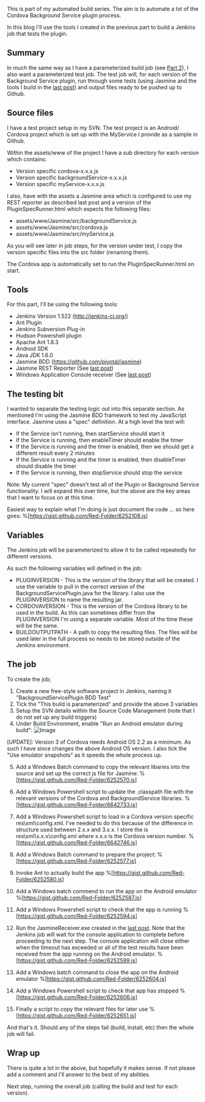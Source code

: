 This is part of my automated build series.  The aim is to automate a lot of the Cordova Background Service plugin process.

In this blog I'll use the tools I created in the previous part to build a Jenkins job that tests the plugin.

## Summary
In much the same way as I have a parameterized build job (see [Part 2](/blog/automated-build-part-2-build-job)), I also want a parameterized test job.  The test job will, for each version of the Background Service plugin, run through some tests (using Jasmine and the tools I build in the [last post](/blog/automated-build-part-3-testing-basics)) and output files ready to be pushed up to Github.

## Source files
I have a test project setup in my SVN.  The test project is an Android/ Cordova project which is set up with the MyService I provide as a sample in Github.

Within the assets/www of the project I have a sub directory for each version which contains:

* Version specific cordova-x.x.x.js
* Version specific backgroundService-x.x.x.js
* Version specific myService-x.x.x.js

I also, have with the assets a Jasmine area which is configured to use my REST reporter as described last post and a version of the PluginSpecRunner.html which expects the following files:

* assets/www/Jasmine/src/backgroundService.js
* assets/www/Jasmine/src/cordova.js
* assets/www/Jasmine/src/myService.js

As you will see later in job steps, for the version under test, I copy the version specific files into the src folder (renaming them).

The Cordova app is automatically set to run the PluginSpecRunner.html on start.

## Tools
For this part, I'll be using the following tools:

* Jenkins Version 1.522 (http://jenkins-ci.org/)
* Ant Plugin
* Jenkins Subversion Plug-in
* Hudson Powershell plugin
* Apache Ant 1.8.3
* Android SDK
* Java JDK 1.6.0
* Jasmine BDD (https://github.com/pivotal/jasmine)
* Jasmine REST Reporter (See [last post](/blog/automated-build-part-3-testing-basics))
* Windows Application Console receiver (See [last post](/blog/automated-build-part-3-testing-basics))

## The testing bit
I wanted to separate the testing logic out into this separate section.  As mentioned I'm using the Jasmine BDD framework to test my JavaScript interface.  Jasmine uses a "spec" definition.  At a high level the test will:

* If the Service isn't running, then startService should start it
* If the Service is running, then enableTimer should enable the timer
* If the Service is running and the timer is enabled, then we should get a different result every 2 minutes
* If the Service is running and the timer is enabled, then disableTimer should disable the timer
* If the Service is running, then stopService should stop the service

Note: My current "spec" doesn't test all of the Plugin or Background Service functionality.  I will expand this over time, but the above are the key areas that I want to focus on at this time.

Easiest way to explain what I'm doing is just document the code ... so here goes:
%[https://gist.github.com/Red-Folder/6252108.js]

## Variables
The Jenkins job will be parameterized to allow it to be called repeatedly for different versions.

As such the following variables will defined in the job:

* PLUGINVERSION - This is the version of the library that will be created.  I use the variable to pull in the correct version of the BackgroundServicePlugin.java for the library.  I also use the PLUGINVERSION to name the resulting jar.
* CORDOVAVERSION - This is the version of the Cordova library to be used in the build.  As this can sometimes differ from the PLUGINVERSION I'm using a separate variable.  Most of the time these will be the same.
* BUILDOUTPUTPATH - A path to copy the resulting files.  The files will be used later in the full process so needs to be stored outside of the Jenkins environment.

## The job
To create the job;

1. Create a new free-style software project in Jenkins, naming it "BackgroundServicePlugin BDD Test"
2. Tick the "This build is parameterized" and provide the above 3 variables
3. Setup the SVN details within the Source Code Management (note that I do not set up any build triggers)
4. Under Build Environment, enable "Run an Android emulator during build":
![Image](/media/blog/automated-build-part-4-testing-job/BuildEnv.png)

[UPDATE]: Version 3 of Cordova needs Android OS 2.2 as a minimum.  As such I have since changes the above Android OS version.  I also tick the "Use emulator snapshots" as it speeds the whole process up.

5. Add a Windows Batch command to copy the relevant libaries into the source and set up the correct js file for Jasmine:
%[https://gist.github.com/Red-Folder/6252570.js] 

6. Add a Windows Powershell script to update the .classpath file with the relevant versions of the Cordova and BackgroundService libraries.
%[https://gist.github.com/Red-Folder/6642733.js] 

7. Add a Windows Powershell script to load in a Cordova version specific res\xml\config.xml.  I've needed to do this because of the difference in structure used between 2.x.x and 3.x.x.  I store the is res\xml\x.x.x\config.xml where x.x.x is the Cordova version number.
%[https://gist.github.com/Red-Folder/6642746.js]

8. Add a Windows Batch command to prepare the project:
%[https://gist.github.com/Red-Folder/6252577.js] 

9. Invoke Ant to actually build the app
%[https://gist.github.com/Red-Folder/6252580.js] 

10. Add a Windows batch commend to run the app on the Android emulator
%[https://gist.github.com/Red-Folder/6252587.js] 

11. Add a Windows Powershell script to check that the app is running
%[https://gist.github.com/Red-Folder/6252594.js] 

12. Run the JasmineReceiver.exe created in the [last post](/blog/automated-build-part-3-testing-basics).  Note that the Jenkins job will wait for the console application to complete before proceeding to the next step.  The console application will close either when the timeout has exceeded or all of the test results have been received from the app running on the Android emulator.
%[https://gist.github.com/Red-Folder/6252599.js] 

13. Add a Windows batch command to close the app on the Android emulator
%[https://gist.github.com/Red-Folder/6252604.js] 

12. Add a Windows Powershell script to check that app has stopped
%[https://gist.github.com/Red-Folder/6252606.js] 

13. Finally a script to copy the relevant files for later use
%[https://gist.github.com/Red-Folder/6252651.js] 

And that's it.  Should any of the steps fail (build, install, etc) then the whole job will fail.

## Wrap up
There is quite a lot in the above, but hopefully it makes sense.  If not please add a comment and I'll answer to the best of my abilities.

Next step, running the overall job (calling the build and test for each version).

